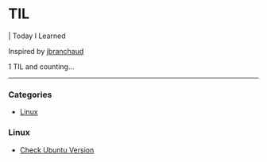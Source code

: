 # TIL

| Today I Learned

Inspired by [jbranchaud](https://dev.to/jbranchaud/how-i-built-a-learning-machine-45k9)

1 TIL and counting...

---

### Categories

* [Linux](#linux)

### Linux

- [Check Ubuntu Version](linux/check-ubuntu-version.md)